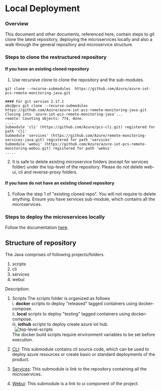 
Local Deployment
================
### Overview
This document and other documents, referenced here, contain steps to git clone the latest repository, deploying the microservices locally and also a walk through the general repository and microservice structure.
&nbsp; 
### Steps to clone the restructured repository
#### If you have an existing cloned repository
1) Use recursive clone to clone the repository and the sub-modules.
```
git clone --recurse-submodules  https://github.com/Azure/azure-iot-pcs-remote-monitoring-java.git
```
````console
#### For git version 2.17.1
abc@pcs git clone --recurse-submodules  https://github.com/Azure/azure-iot-pcs-remote-monitoring-java.git
Cloning into 'azure-iot-pcs-remote-monitoring-java'...
remote: Counting objects: 774, done.
.....
Submodule 'cli' (https://github.com/Azure/pcs-cli.git) registered for path 'cli'
Submodule 'services' (https://github.com/Azure/remote-monitoring-services-java.git) registered for path 'services'
Submodule 'webui' (https://github.com/Azure/azure-iot-pcs-remote-monitoring-webui.git) registered for path 'webui'
.....
````
2) It is safe to delete existing microservice folders (except for services folder) under the top-level of the repository. Please do not delete web-ui, cli and reverse-proxy folders.
&nbsp; 
#### If you have do not have an existing cloned repository
1) Follow the step 1  of "existing cloned repo". You will not require to delete anything. Ensure you have services sub-module, which contains all the microservices.
&nbsp; 
### Steps to deploy the microservices locally
Follow the documentation [here](https://github.com/Azure/remote-monitoring-services-java).
&nbsp; 

## Structure of repository
The Java comprises of following projects/folders. 
1) scripts 
2) cli 
3) services  
4) webui   

Description: 
1) Scripts
The scripts folder is organized as follows\
i. **docker** scripts to deploy "released" tagged containers using docker-compose.\
ii. **local** scripts to deploy "testing" tagged containers using docker-compose.\
iii. **iothub** scripts to deploy create azure iot hub.\
&nbsp; 
![top-level-scripts](https://user-images.githubusercontent.com/39531904/44433416-f4f2e980-a55a-11e8-8e3b-fc784788da58.PNG)\
The docker build scripts require environment variables to be set before execution. 

2) [CLI](https://github.com/Azure/pcs-cli): This submodule contains cli source code, which can be used to deploy azure resources or create basic or standard deployments of the product.  

3) [Services](https://github.com/Azure/remote-monitoring-services-java): This submodule is link to the repository containing all the microservices.  

4) [Webui](https://github.com/Azure/pcs-remote-monitoring-webui): This submodule is a link to ui component of the project. 
&nbsp; 
